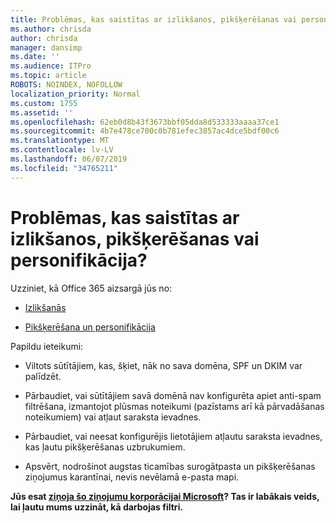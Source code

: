```yaml
---
title: Problēmas, kas saistītas ar izlikšanos, pikšķerēšanas vai personifikācija?
ms.author: chrisda
author: chrisda
manager: dansimp
ms.date: ''
ms.audience: ITPro
ms.topic: article
ROBOTS: NOINDEX, NOFOLLOW
localization_priority: Normal
ms.custom: 1755
ms.assetid: ''
ms.openlocfilehash: 62eb0d8b43f3673bbf05dda8d533333aaaa37ce1
ms.sourcegitcommit: 4b7e478ce700c0b781efec3857ac4dce5bdf00c6
ms.translationtype: MT
ms.contentlocale: lv-LV
ms.lasthandoff: 06/07/2019
ms.locfileid: "34765211"
---
```

# <a name="issues-with-spoofing-phishing-or-impersonation"></a>Problēmas, kas saistītas ar izlikšanos, pikšķerēšanas vai personifikācija?

Uzziniet, kā Office 365 aizsargā jūs no:

- [Izlikšanās](https://docs.microsoft.com/office365/securitycompliance/anti-spoofing-protection)

- [Pikšķerēšana un personifikācija](https://docs.microsoft.com/office365/securitycompliance/atp-anti-phishing)

Papildu ieteikumi:

- Viltots sūtītājiem, kas, šķiet, nāk no sava domēna, SPF un DKIM var palīdzēt.

- Pārbaudiet, vai sūtītājiem savā domēnā nav konfigurēta apiet anti-spam filtrēšana, izmantojot plūsmas noteikumi (pazīstams arī kā pārvadāšanas noteikumiem) vai atļaut saraksta ievadnes.

- Pārbaudiet, vai neesat konfigurējis lietotājiem atļautu saraksta ievadnes, kas ļautu pikšķerēšanas uzbrukumiem.

- Apsvērt, nodrošinot augstas ticamības surogātpasta un pikšķerēšanas ziņojumus karantīnai, nevis nevēlamā e-pasta mapi.

**Jūs esat [ziņoja šo ziņojumu korporācijai Microsoft](https://support.office.com/article/b5caa9f1-cdf3-4443-af8c-ff724ea719d2)? Tas ir labākais veids, lai ļautu mums uzzināt, kā darbojas filtri.**
